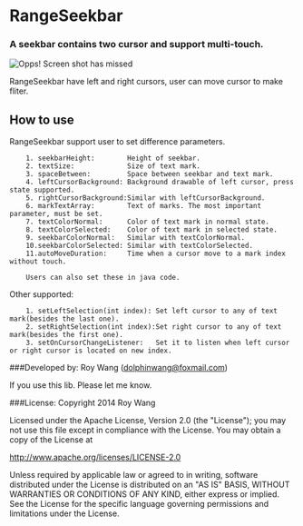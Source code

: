 RangeSeekbar
============
### A seekbar contains two cursor and support multi-touch.

![Opps! Screen shot has missed](https://github.com/dolphinwang/RangeSeekbar/raw/master/Screenshot.png)

RangeSeekbar have left and right cursors, user can move cursor to make fliter.

How to use
--------------------------------------------------
RangeSeekbar support user to set difference parameters.
				
		1. seekbarHeight:        Height of seekbar.
		2. textSize: 	         Size of text mark.
		3. spaceBetween:         Space between seekbar and text mark.
		4. leftCursorBackground: Background drawable of left cursor, press state supported.
		5. rightCursorBackground:Similar with leftCursorBackground.
		6. markTextArray:        Text of marks. The most important parameter, must be set.
		7. textColorNormal:      Color of text mark in normal state.
		8. textColorSelected:    Color of text mark in selected state.
		9. seekbarColorNormal:   Similar with textColorNormal.
		10.seekbarColorSelected: Similar with textColorSelected.
		11.autoMoveDuration:     Time when a cursor move to a mark index without touch.
		
		Users can also set these in java code.
		
Other supported:

		1. setLeftSelection(int index): Set left cursor to any of text mark(besides the last one).
		2. setRightSelection(int index):Set right cursor to any of text mark(besides the first one).
		3. setOnCursorChangeListener:   Set it to listen when left cursor or right cursor is located on new index.
		
###Developed by:
Roy Wang (dolphinwang@foxmail.com)

If you use this lib. Please let me know.

###License:
Copyright 2014 Roy Wang

Licensed under the Apache License, Version 2.0 (the "License"); you may not use this file except in compliance with the License. You may obtain a copy of the License at

http://www.apache.org/licenses/LICENSE-2.0

Unless required by applicable law or agreed to in writing, software distributed under the License is distributed on an "AS IS" BASIS, WITHOUT WARRANTIES OR CONDITIONS OF ANY KIND, either express or implied. See the License for the specific language governing permissions and limitations under the License.
